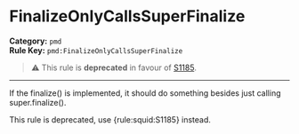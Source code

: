 
# FinalizeOnlyCallsSuperFinalize
**Category:** `pmd`<br/>
**Rule Key:** `pmd:FinalizeOnlyCallsSuperFinalize`<br/>
> :warning: This rule is **deprecated** in favour of [S1185](https://rules.sonarsource.com/java/RSPEC-1185).

-----

If the finalize() is implemented, it should do something besides just calling super.finalize().

<p>
  This rule is deprecated, use {rule:squid:S1185} instead.
</p>

